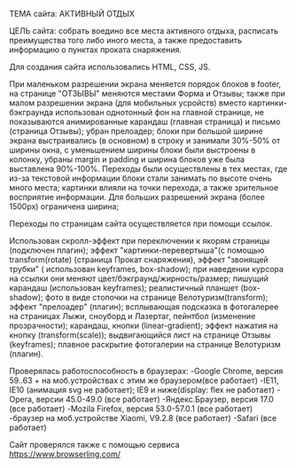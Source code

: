 ТЕМА сайта: АКТИВНЫЙ ОТДЫХ


ЦЕЛЬ сайта: собрать воедино все места активного отдыха, расписать преимущества того либо иного места, а также предоставить информацию 
о пунктах проката снаряжения.


Для создания сайта использовались HTML, CSS, JS.


При маленьком разрешении экрана меняется порядок блоков в footer, на странице "ОТЗЫВЫ" меняются местами Форма и Отзывы; 
также при малом разрешении экрана (для мобильных усройств) вместо картинки-бэкграунда использован однотонный фон на главной странице, 
не показываются анимированные карандаш (главная страница) и письмо (страница Отзывы); убран прелоадер;
блоки при большой ширине экрана выстраивались (в основном) в строку и занимали 30%-50% от ширины окна, с уменьшением 
ширины блоки были выстроены в колонку, убраны margin и padding и ширина блоков уже была выставлена 90%-100%.
Переходы были осуществлены в тех местах, где из-за текстовой информации блоки стали занимать по высоте очень много места; картинки влияли на точки 
перехода, а также зрительное восприятие информации.
Для больших разрешений экрана (более 1500px) ограничена ширина;  


Переходы по страницам сайта осуществляется при помощи ссылок.

Использован скролл-эффект при переключении к якорям страницы (подключен плагин); эффект "картинки-перевертыша"(с помощью transform(rotate) (страница Прокат снаряжения),
эффект "звонящей трубки" ( использован keyframes, box-shadow); при наведении курсора на ссылки они меняют цвет/бэкграунд/жирность/размер;
пишущий карандаш (использован keyframes); реалистичный планшет (box-shadow); фото в виде стопочки на странице Велотуризм(transform); 
эффект "прелоадер" (плагин); всплывающая подсказка в фотогалерее на страницах Лыжи, сноуборд и Лазертаг, пейнтбол (изменение прозрачности);
карандаш, кнопки (linear-gradient); эффект нажатия на кнопку (transform(scale)); выдвигающийся лист на странице Отзывы (keyframes);
плавное раскрытие фотогалерии на странице Велотуризм (плагин).


Проверялась работоспособность в браузерах:
-Google Chrome, версия 59..63 + на моб.устройствах с этим же браузером(все работает)
-IE11, IE10 (анимация svg не работает); IE9 и ниже(display: flex не работает)
-Opera, версии 45.0-49.0 (все работает)
-Яндекс.Браузер, версия 17.0 (все работает)
-Mozila Firefox, версия 53.0-57.0.1 (все работает)
-браузер на моб.устройстве Xiaomi, V9.2.8 (все работает)
-Safari (все работает)

Сайт проверялся также с помощью сервиса https://www.browserling.com/
